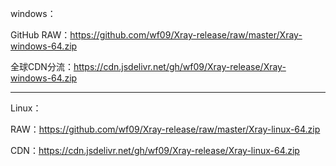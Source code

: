 windows：

GitHub RAW：https://github.com/wf09/Xray-release/raw/master/Xray-windows-64.zip

全球CDN分流：https://cdn.jsdelivr.net/gh/wf09/Xray-release/Xray-windows-64.zip

------

Linux：

RAW：https://github.com/wf09/Xray-release/raw/master/Xray-linux-64.zip

CDN：https://cdn.jsdelivr.net/gh/wf09/Xray-release/Xray-linux-64.zip
